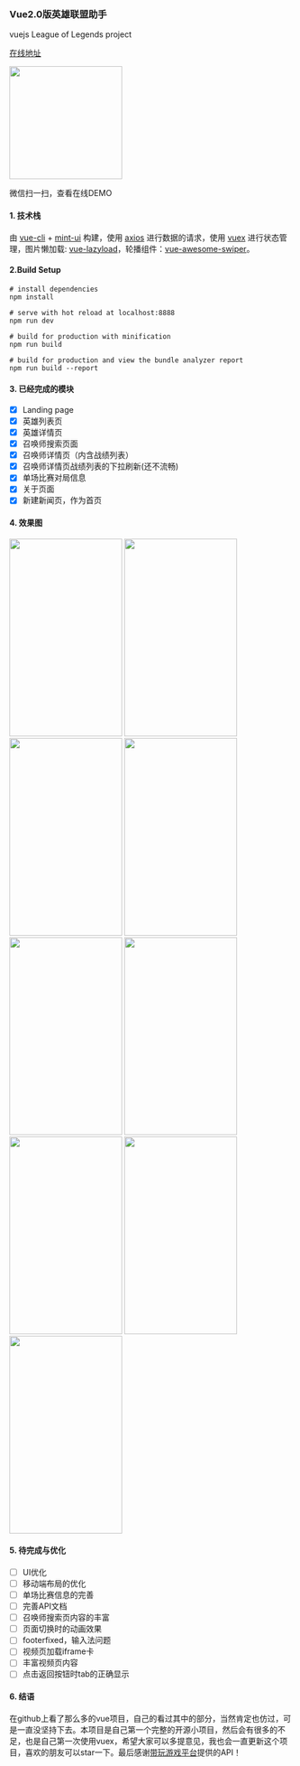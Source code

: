 ### Vue2.0版英雄联盟助手

vuejs League of Legends  project


[在线地址](http://omeme.me/demos/lol/)
<p><img src="http://o9xap42x4.bkt.clouddn.com/lol.png" width="200" height="200"/></p>
<p>微信扫一扫，查看在线DEMO</p>


#### 1. 技术栈

由 [vue-cli](https://github.com/vuejs/vue-cli) + [mint-ui](https://github.com/ElemeFE/mint-ui) 构建，使用 [axios](https://github.com/mzabriskie/axios) 进行数据的请求，使用 [vuex](https://github.com/vuejs/vuex) 进行状态管理，图片懒加载: [vue-lazyload](https://github.com/hilongjw/vue-lazyload)，轮播组件：[vue-awesome-swiper](https://github.com/surmon-china/vue-awesome-swiper)。


#### 2.Build Setup

	
	# install dependencies
	npm install

	# serve with hot reload at localhost:8888
	npm run dev
	
	# build for production with minification
	npm run build

	# build for production and view the bundle analyzer report
	npm run build --report
	
#### 3. 已经完成的模块

- [x] Landing page
- [x] 英雄列表页
- [x] 英雄详情页
- [x] 召唤师搜索页面
- [x] 召唤师详情页（内含战绩列表）
- [x] 召唤师详情页战绩列表的下拉刷新(还不流畅)
- [x] 单场比赛对局信息
- [x] 关于页面
- [x] 新建新闻页，作为首页

#### 4. 效果图

<img src="http://o9xap42x4.bkt.clouddn.com/landing.png" width="200" height="350"/>
<img src="http://o9xap42x4.bkt.clouddn.com/news.png" width="200" height="350"/>
<img src="http://o9xap42x4.bkt.clouddn.com/w2.png" width="200" height="350"/>
<img src="http://o9xap42x4.bkt.clouddn.com/w3.png" width="200" height="350"/>
<img src="http://o9xap42x4.bkt.clouddn.com/w4.png" width="200" height="350"/>
<img src="http://o9xap42x4.bkt.clouddn.com/w5.png" width="200" height="350"/>
<img src="http://o9xap42x4.bkt.clouddn.com/w6.png" width="200" height="350"/>
<img src="http://o9xap42x4.bkt.clouddn.com/w7.png" width="200" height="350"/>
<img src="http://o9xap42x4.bkt.clouddn.com/w8.png" width="200" height="350"/>

#### 5. 待完成与优化

- [ ] UI优化
- [ ] 移动端布局的优化
- [ ] 单场比赛信息的完善
- [ ] 完善API文档
- [ ] 召唤师搜索页内容的丰富
- [ ] 页面切换时的动画效果
- [ ] footerfixed，输入法问题
- [ ] 视频页加载iframe卡
- [ ] 丰富视频页内容
- [ ] 点击返回按钮时tab的正确显示

#### 6. 结语

在github上看了那么多的vue项目，自己的看过其中的部分，当然肯定也仿过，可是一直没坚持下去。本项目是自己第一个完整的开源小项目，然后会有很多的不足，也是自己第一次使用vuex，希望大家可以多提意见，我也会一直更新这个项目，喜欢的朋友可以star一下。最后感谢[带玩游戏平台](http://www.games-cube.com/)提供的API！


	